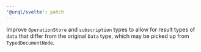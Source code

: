 ```yaml
---
'@urql/svelte': patch
---
```


Improve `OperationStore` and `subscription` types to allow for result types of `data` that differ from the original `Data` type, which may be picked up from `TypedDocumentNode`.
